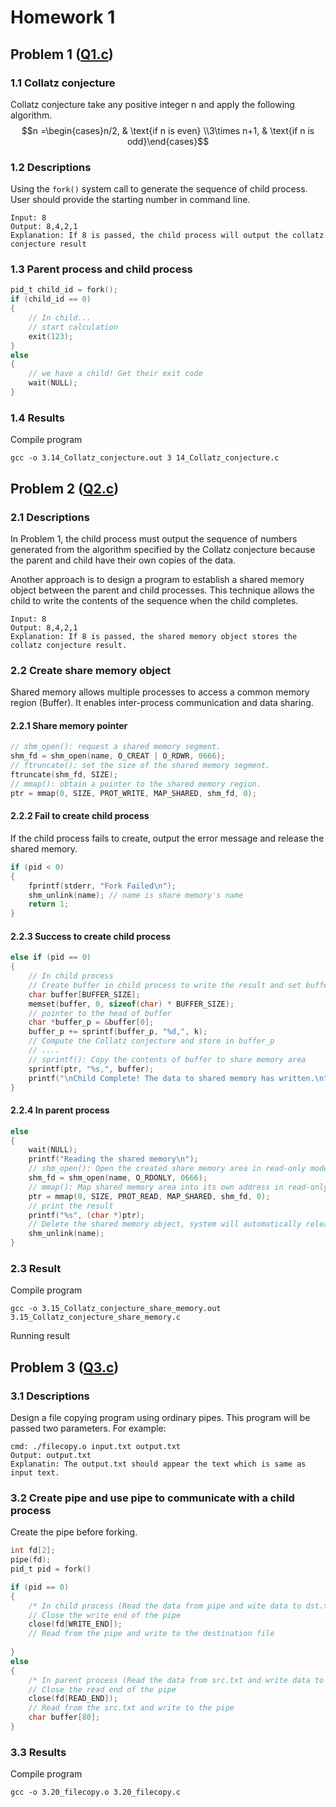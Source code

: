 # Homework 1
## Problem 1 ([Q1.c](./3.14_Collatz_conjecture.c))
### 1.1 Collatz conjecture 
Collatz conjecture take any positive integer n and apply the following algorithm.
$$n =\begin{cases}n/2, & \text{if n is even} \\3\times n+1, & \text{if n is odd}\end{cases}$$

### 1.2 Descriptions
Using the `fork()` system call to generate the sequence of child process. User should provide the starting number in command line.
```
Input: 8
Output: 8,4,2,1
Explanation: If 8 is passed, the child process will output the collatz conjecture result
``` 

### 1.3 Parent process and child process
``` c
pid_t child_id = fork();
if (child_id == 0) 
{
    // In child...
    // start calculation
    exit(123);
}
else
{
    // we have a child! Get their exit code
    wait(NULL);
}

```
### 1.4 Results
Compile program
```
gcc -o 3.14_Collatz_conjecture.out 3 14_Collatz_conjecture.c
```


## Problem 2 ([Q2.c](./3.15_Collatz_conjecture_share_memory.c))
### 2.1 Descriptions
In Problem 1, the child process must output the sequence of numbers generated from the algorithm specified by the Collatz conjecture because the parent and child have their own copies of the data. 

Another approach is to design a program to establish a shared memory object between the parent and child processes. This technique allows the child to write the contents of the sequence when the child completes.  
```
Input: 8
Output: 8,4,2,1
Explanation: If 8 is passed, the shared memory object stores the collatz conjecture result.
``` 

### 2.2 Create share memory object
Shared memory allows multiple processes to access a common memory region (Buffer). It enables inter-process communication and data sharing.

#### 2.2.1 Share memory pointer
```c
// shm_open(): request a shared memory segment.
shm_fd = shm_open(name, O_CREAT | O_RDWR, 0666);
// ftruncate(): set the size of the shared memory segment.
ftruncate(shm_fd, SIZE);
// mmap(): obtain a pointer to the shared memory region.
ptr = mmap(0, SIZE, PROT_WRITE, MAP_SHARED, shm_fd, 0);  
```

#### 2.2.2 Fail to create child process
If the child process fails to create, output the error message and release the shared memory.
```c
if (pid < 0)
{
    fprintf(stderr, "Fork Failed\n");
	shm_unlink(name); // name is share memory's name
	return 1;
}
```
#### 2.2.3 Success to create child process

```c
else if (pid == 0)
{
	// In child process
	// Create buffer in child process to write the result and set buffer to 0
    char buffer[BUFFER_SIZE];
	memset(buffer, 0, sizeof(char) * BUFFER_SIZE);
	// pointer to the head of buffer
	char *buffer_p = &buffer[0];
	buffer_p += sprintf(buffer_p, "%d,", k);
    // Compute the Collatz conjecture and store in buffer_p 
    // ....
    // sprintf(): Copy the contents of buffer to share memory area
	sprintf(ptr, "%s,", buffer);
	printf("\nChild Complete! The data to shared memory has written.\n");
}
```
#### 2.2.4 In parent process

```c
else
{
	wait(NULL);
	printf("Reading the shared memory\n");
	// shm_open(): Open the created share memory area in read-only mode.
	shm_fd = shm_open(name, O_RDONLY, 0666);
	// mmap(): Map shared memory area into its own address in read-only mode.
	ptr = mmap(0, SIZE, PROT_READ, MAP_SHARED, shm_fd, 0); 
	// print the result
	printf("%s", (char *)ptr);
	// Delete the shared memory object, system will automatically release the shared memory area.
	shm_unlink(name);
}
```

### 2.3 Result
Compile program
```
gcc -o 3.15_Collatz_conjecture_share_memory.out 3.15_Collatz_conjecture_share_memory.c 
```

Running result



## Problem 3 ([Q3.c](./3.20_filecopy.c))
### 3.1 Descriptions

Design a file copying program using ordinary pipes. This program will be passed two parameters. For example:
```
cmd: ./filecopy.o input.txt output.txt
Output: output.txt
Explanatin: The output.txt should appear the text which is same as input text.
```
### 3.2 Create pipe and use pipe to communicate with a child process
Create the pipe before forking.
```c
int fd[2];
pipe(fd);
pid_t pid = fork()

if (pid == 0)
{
	/* In child process (Read the data from pipe and wite data to dst.txt) */
	// Close the write end of the pipe
	close(fd[WRITE_END]);
	// Read from the pipe and write to the destination file
	
}
else 
{
	/* In parent process (Read the data from src.txt and write data to pipes) */
	// Close the read end of the pipe
	close(fd[READ_END]); 	
	// Read from the src.txt and write to the pipe
	char buffer[80];
}

```

### 3.3 Results
Compile program
```
gcc -o 3.20_filecopy.o 3.20_filecopy.c
```